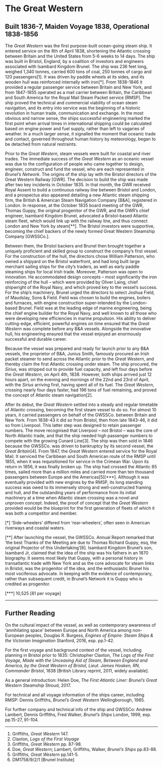 # The Great Western

## Built 1836-7, Maiden Voyage 1838, Operational 1838-1856

The *Great Western* was the first purpose-built ocean-going steam ship. It entered service on the 8th of April 1838, shortening the Atlantic crossing between Britain and the United States from 5-6 weeks to 14 days.  The ship was built in Bristol, England, by a coalition of investors and engineers associated with Isambard Kingdom Brunel.  The ship was 236 feet long, weighed 1,340 tonnes, carried 600 tons of coal, 250 tonnes of cargo and 120 passengers[1].   It was driven by paddle wheels at its sides, and its wooden hull was reinforced internally with iron[*].  From 1838-1846 it provided a regular passenger service between Britain and New York, and from 1847-1855 operated as a mail carrier between Britain, the Caribbean and South America for the Royal Mail Steam Packet service [RMSP].  The ship proved the technical and commercial viability of ocean steam navigation, and its entry into service was the beginning of a historic revolution in human trade, communication and exchange.  In the most obvious and narrow sense, the ships successful engineering marked the first point when arrival times in international shipping could be calculated based on engine power and fuel supply, rather than left to vagaries of weather.  In a much larger sense, it signalled the moment that oceanic trade and contact, governed throughout human history by meteorology, began to be detached from natural restraints.

Prior to the *Great Western*, steam vessels were built for coastal and river trades.  The immediate success of the *Great Western* as an oceanic vessel was due to the configuration of people who came together to design, engineer, construct and fund the vessel, who are each represented in *Brunel’s Network*.  The origins of the ship lay with the Bristol directors of the Great Western Railway [GWR].  The decision to build the ship was made after two key incidents in October 1835.  In that month, the GWR received Royal Assent to build a continuous railway line between Bristol and London, and a prospectus also appeared detailing a new Atlantic steam shipping firm, the British & American Steam Navigation Company [B&A], registered in London.  In response, at the October 1835 board meeting of the GWR, Thomas Guppy, the original progenitor of the GWR, and the GWR’s chief engineer, Isambard Kingdom Brunel, advocated a Bristol-based Atlantic steam fleet, which would link up with the railway line, and thus connect London and New York by steam[**].  The Bristol investors were supportive, becoming the chief backers of the newly formed Great Western Steamship Company [GWSSCo.].  

Between them, the Bristol backers and Brunel then brought together a uniquely proficient and skilled group to construct the company’s first vessel.  For the construction of the hull, the directors chose William Patterson, who owned a shipyard on the Bristol waterfront, and had long built large merchant sailing ships for the city’s traders, as well as early paddle steaming ships for local Irish trade. Moreover, Patterson was open to innovation.  He accommodated design concepts – most significantly the iron reinforcing of the hull – which were provided by Oliver Laing, chief shipwright of the Royal Navy, and which proved key to the vessel’s success.  For the ship’s machinery, Brunel urged the directors to select Joshua Field, of Maudslay, Sons & Field.  Field was chosen to build the engines, boilers and furnaces, with engine construction super-intended by the London-based Brunel.  Field was at the leading edge of marine engineering, being the chief engine builder for the Royal Navy, and well known to all those who were developing new efficiencies in marine propulsion.  His ability to deliver cutting-edge, efficient, powerful engines on time ensured that the *Great Western* was complete before any B&A vessels.  Alongside the innovative hull, his engineering ensured that the vessel enjoyed an enormously successful and durable career.

Because the vessel was prepared and ready for launch prior to any B&A vessels, the proprietor of B&A, Junius Smith, famously procured an Irish packet steamer to send across the Atlantic prior to the *Great Western*, and thereby claim the first Atlantic crossing under steam.  The ship procured, the *Sirius*, was stripped out to provide fuel capacity, and left four days before the *Great Western*, on April 4th, 1838.  However, both ships arrived just 12 hours apart, on the evening and mornings of the 22nd and 23rd of April, with the *Sirius* arriving first, having spent all of its fuel. The *Great Western*, crossing nearly four days faster, had 196 tons of fuel remaining, and proved the concept of Atlantic steam navigation[2]. 

After its debut, the *Great Western* settled into a steady and regular timetable of Atlantic crossing, becoming the first steam vessel to do so.  For almost 10 years, it carried passengers on behalf of the GWSSCo. between Britain and New York.  From 1838-43 it did so from Bristol, then from late 1843-46, it did so from Liverpool.  This latter step was designed to retain passenger numbers.  The move recognised that Liverpool – not Bristol – was the core of North Atlantic trade, and that the ship needed high passenger numbers to compete with the growing Cunard Line[3].   The ship was then sold in 1846 because the GWSSCo. was driven to bankruptcy by its second vessel, the *Great Britain*[4].   From 1847, the *Great Western* entered service for the Royal Mail.  It serviced the Caribbean and South American route of the RMSP until 1855, when it was requisitioned for service in the Crimean War.  Upon its return in 1856, it was finally broken up.  The ship had crossed the Atlantic 65 times, sailed more than a million miles and carried more than ten thousand passengers between Europe and the Americas[5][***].  Although it was eventually provided with new engines by the RMSP, its long standing success was owed to its immensely strong and well-constructed framing and hull, and the outstanding years of performance from its initial machinery at a time when Atlantic steam crossing was a novel and unproven concept.  Indeed, the proof of concept that the *Great Western* provided would be the blueprint for the first generation of fleets of which it was both a competitor and member.

[*] ‘Side-wheelers’ differed from ‘rear-wheelers’, often seen in American riverways and coastal waters.

[**] After launching the vessel, the GWSSCo. Annual Report remarked that ‘the best Thanks of the Meeting are due to Thomas Richard Guppy, esq, the original Projector of this Undertaking’[6].  Isambard Kingdom Brunel’s son, Isambard Jr, claimed that the idea of the ship was his fathers in an 1870 biography.  It seems most likely that Guppy, with a personal history in transatlantic trade with New York and as the core advocate for steam links in Bristol, was the progenitor of the idea, and the enthusiastic Brunel his most vociferous advocate.  In keeping with the evidence of contemporary, rather than subsequent credit, in Brunel’s Network it is Guppy who is credited as progenitor.  

[***] 10,525 [81 per voyage]

---------------------

## Further Reading

On the cultural impact of the vessel, as well as contemporary awareness of ‘annihilating space’ between Europe and North America among non-European peoples, Douglas R. Burgess, *Engines of Empire: Steam Ships & the Victorian Imagination* Stanford, 2016, esp. pp.1-42.

For the first voyage and background context of the vessel, including planning in Bristol prior to 1835: Christopher Claxton, *The Logs of the First Voyage, Made with the Unceasing Aid of Steam, Between England and America, by the Great Western of Bristol, Lieut. James Hosken, RN, Commander Bristol*, 1838 [British Library reprint, 2011, widely available].

As a general introduction: Helen Doe, *The First Atlantic Liner: Brunel’s Great Western Steamship* Stroud, 2017.

For technical and all voyage information of the ships career, including RMSP: Dennis Griffiths, *Brunel’s Great Western* Wellingborough, 1985.

For further company and technical info of the ship and GWSSCo: Andrew Lambert, Dennis Griffiths, Fred Walker, *Brunel’s Ships* London, 1999, esp. pp.15-27, 91-104.

---------------------------

1. Griffiths, *Great Western* 147.
2. Claxton, *Logs of the First Voyage*
3. Griffiths, *Great Western* pp. 87-98.
4. Doe, *Great Western*; Lambert, Griffiths, Walker, *Brunel’s Ships* pp.83-88.
5. Griffiths, *Great Western* pp.141-5.
6. DM1758/9/2/1 [Brunel Institute]
